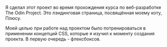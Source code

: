 Я сделал этот проект во время прохождения курса по веб-разработке The Odin Project. Это лэндинговая страница, посвящённая моему коту, Плюсу.

Моей целью при работе над проектом было потренироваться в применении концепций CSS, которые я изучил к моменту создания проекта. В первую очередь - флексбоксов.